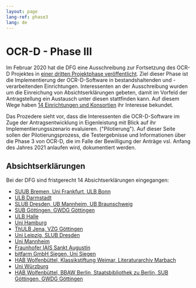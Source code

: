 ```yaml
---
layout: page
lang-ref: phase3
lang: de
---
```


# OCR-D - Phase III

Im Februar 2020 hat die DFG eine Ausschreibung zur Fortsetzung des OCR-D Projektes in [einer dritten Projektphase veröffentlicht](https://ocr-d.de/de/2020/02/25/dfg-ausschreibung.html). Ziel dieser Phase ist die Implementierung der OCR-D-Software in bestandshaltenden und -verarbeitenden Einrichtungen. Interessenten an der Ausschreibung wurden um die Einreichung von Absichtserklärungen gebeten, damit im Vorfeld der Antragstellung ein Austausch unter diesen stattfinden kann. Auf diesem Wege haben [14 Einrichtungen und Konsortien](https://ocr-d.de/de/2020/06/04/pilotphase.html) ihr Interesse bekundet. 

Das Prozedere sieht vor, dass die Interessenten die OCR-D-Software im Zuge der Antragsentwicklung in Eigenleistung mit Blick auf ihr Implementierungsszenario evaluieren. ("Pilotierung"). Auf dieser Seite sollen der Pilotierungsprozess, die Testergebnisse und Informationen über die Phase 3 von OCR-D, die im Falle der Bewilligung der Anträge vsl. Anfang des Jahres 2021 anlaufen wird, dokumentiert werden.

## Absichtserklärungen

Bei der DFG sind fristgerecht 14 Absichtserklärungen eingegangen:

* [SUUB Bremen, Uni Frankfurt, ULB Bonn](https://www.dfg.de/download/pdf/foerderung/programme/lis/absichtserklaerungen_ocrd_2020/bremen_frankfurt_bonn.pdf)
* [ULB Darmstadt](https://www.dfg.de/download/pdf/foerderung/programme/lis/absichtserklaerungen_ocrd_2020/darmstadt.pdf)
* [SLUB Dresden, UB Mannheim, UB Braunschweig](https://www.dfg.de/download/pdf/foerderung/programme/lis/absichtserklaerungen_ocrd_2020/darmstadt.pdf)
* [SUB Göttingen, GWDG Göttingen](https://www.dfg.de/download/pdf/foerderung/programme/lis/absichtserklaerungen_ocrd_2020/goettingen.pdf)
* [ULB Halle](https://www.dfg.de/download/pdf/foerderung/programme/lis/absichtserklaerungen_ocrd_2020/halle.pdf)
* [Uni Hamburg](https://www.dfg.de/download/pdf/foerderung/programme/lis/absichtserklaerungen_ocrd_2020/hamburg.pdf)
* [ThULB Jena, VZG Göttingen](https://www.dfg.de/download/pdf/foerderung/programme/lis/absichtserklaerungen_ocrd_2020/jena_goettingen.pdf)
* [Uni Leipzig, SLUB Dresden](https://www.dfg.de/download/pdf/foerderung/programme/lis/absichtserklaerungen_ocrd_2020/leipzig_dresden.pdf)
* [Uni Mannheim](https://www.dfg.de/download/pdf/foerderung/programme/lis/absichtserklaerungen_ocrd_2020/mannheim.pdf)
* [Fraunhofer IAIS Sankt Augustin](https://www.dfg.de/download/pdf/foerderung/programme/lis/absichtserklaerungen_ocrd_2020/sanktaugustin.pdf)
* [bitfarm GmbH Siegen, Uni Siegen](https://www.dfg.de/download/pdf/foerderung/programme/lis/absichtserklaerungen_ocrd_2020/siegen.pdf)
* [HAB Wolfenbüttel, Klassikstiftung Weimar, Literaturarchiv Marbach](https://www.dfg.de/download/pdf/foerderung/programme/lis/absichtserklaerungen_ocrd_2020/marbach_weimar_wolfenbuettel.pdf)
* [Uni Würzburg](https://www.dfg.de/download/pdf/foerderung/programme/lis/absichtserklaerungen_ocrd_2020/wuerzburg.pdf)
* [HAB Wolfenbüttel, BBAW Berlin, Staatsbibliothek zu Berlin, SUB Göttingen, GWDG Göttingen](https://www.dfg.de/download/pdf/foerderung/programme/lis/absichtserklaerungen_ocrd_2020/koordinierung_wolfenbuettel_berlin_goettingen.pdf)
